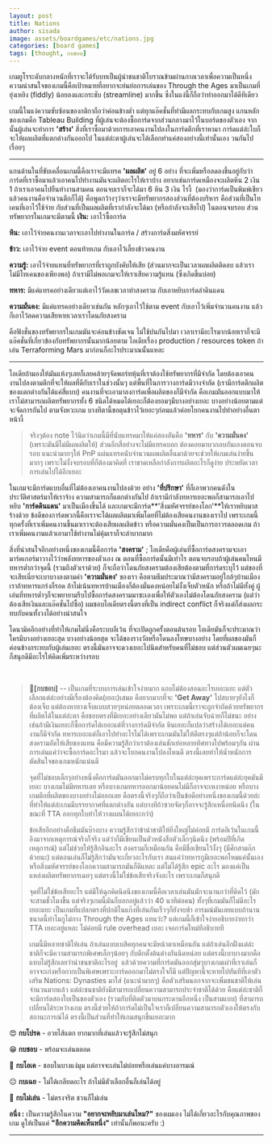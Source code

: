 ```yaml
---
layout: post
title: Nations
author: sisada
image: assets/boardgames/etc/nations.jpg
categories: [board games]
tags: [thought, กบชอบ]
---
```

เกมยูโรระดับกลางหนักที่เราจะได้รับบทเป็นผู้นำชนชาติโบราณข้ามผ่านกาลเวลาเพื่อความเป็นหนึ่ง ความน่าสนใจของเกมนี้คือเป้าหมายที่อยากจะย่นย่อการเล่นของ Through the Ages มาเป็นเกมที่ ยุ่งเหยิง (fiddly) น้อยลงและกระชับ (streamline) มากขึ้น ซึ่งในแง่นี้ก็ถือว่าทำออกมาได้ดีทีเดียว

เกมนี้ในแง่ความซับซ้อนของกติกาถือว่าค่อนข้างต่ำ แต่ทุกแอ๊คชั่นที่ทำมีผลกระทบกับเกมสูง แกนหลักของเกมคือ Tableau Building ที่ผู้เล่นจะต้องซื้อการ์ดจากส่วนกลางมาไว้ในบอร์ดของตัวเอง จากนั้นผู้เล่นจะทำการ **'สร้าง'** สิ่งที่เราซื้อมาด้วยการเอาคนงานไปลงในการ์ดตึกที่เราหามา การ์ดแต่ล่ะใบก็จะให้ผลผลิตที่แตกต่างกันออกไป ในแต่ล่ะตาผู้เล่นจะได้เลือกทำแค่สองอย่างนี้เท่านั้นเอง วนกันไปเรื่อยๆ



---



แกนด้านในที่ขับเคลื่อนเกมนี้คือเราจะมีแทรค **'ผลผลิต'** อยู่ 6 อย่าง ที่จะเพิ่มหรือลดลงขึ้นอยู่กับว่าการ์ดที่เราซื้อมาแล้วเอาคนไปทำงานมันจะผลิตอะไรให้เราบ้าง อยากเช่นการ์ดเหมืองจะผลิตหิน 2 เงิน 1 ถ้าเราเอาคนไปยืนทำงานสามคน ตอนจบเราก็จะได้มา 6 หิน 3 เงิน ไรงี้  (มองว่าการ์ดเป็นพิมพ์เขียวแล้วคนงานคือจำนวนตึกก็ได้) คือพูดกว้างๆว่าเราจะมีทรัพยากรสองส่วนที่ต้องบริหาร คือส่วนที่เป็นโทเคนที่เอาไว้ใช้จ่าย กับส่วนที่เป็นผลผลิตที่เรากำลังจะได้มา (หรือกำลังจะเสียไป) ในตอนจบรอบ ส่วนทรัพยากรในเกมจะมีตามนี้
**เงิน:** เอาไว้ซื้อการ์ด


**หิน:** เอาไว้จ่ายคนงานเวลาจะเอาไปทำงานในการ์ด / สร้างการ์ดสิ่งมหัศจรรย์


**ข้าว:** เอาไว้จ่าย event ตอนท้ายเกม กับเอาไว้เลี้ยงข้าวคนงาน


**ความรู้:** เอาไว้จ่ายแทนที่ทรัพยากรที่เราถูกบังคับให้เสีย (ส่วนมากจะเป็นเวลาผลผลิตติดลบ แล้วเราไม่มีโทเคนของเพียงพอ) ถ้าเรามีไม่พอเกมจะให้เราเสียความรู้แทน (ซึ่งเกิดขึ้นบ่อย)


**ทหาร:** มีแค่แทรคอย่างเดียวแต่เอาไว้วัดเลขเวลาทำสงคราม กับเอาหยิบการ์ดล่าดินแดน


**ความมั่นคง:** มีแค่แทรคอย่างเดียวเช่นกัน หลักๆเอาไว้ใช้ตาม event กับเอาไว้เพิ่มจำนวนคนงาน แล้วก็เอาไว้ลดความเสียหายเวลาเราโดนภัยสงคราม


คือฟังชั่นของทรัพยากรในเกมมันจะค่อนข้างชัดเจน ไม่ใช้ปนกันไปมา เวลาเรามีอะไรมากน้อยเราก็จะมีแอ๊คชั่นที่เกี่ยวข้องกับทรัพยากรนั้นมากน้อยตาม ไอเดียเรื่อง production / resources token ถ้าเล่น Terraforming Mars มาก่อนก็อะไรประมาณนั้นแหละ



---



ไอเดียถ้ามองให้มันแห้งๆเลยก็เลยคล้ายๆจัดพอร์ทหุ้นที่เราต้องใช้ทรัพยากรที่มีจำกัด โดยต้องเอาคนงานไปลงตามตึกที่จะให้ผลที่ดีกับเราในช่วงนั้นๆ แต่พื้นที่ในการวางการ์ดมีวางจำกัด (เรามีการ์ดตึกผลิตของแตกต่างกันได้แค่สี่แบบ) คนงานที่จะเอามาลงการ์ดเพื่อผลิตของก็มีจำกัด คือเกมมันออกแบบมาให้เราไม่สามารถผลิตทรัพยากรทั้ง 6 ชนิดได้หมดได้เยอะก็ต้องยอมๆมีบางอย่างเยอะ บางอย่างน้อยตามแต่จะจัดการกันไป ตามจังหวะเกม บางทีตานี้ขอตุนข้าวไว้เยอะๆก่อนแล้วค่อยโยกคนงานไปทำอย่างอื่นตาหน้างี้

> จริงๆต้อง note ไว้นิดว่าเกมนี้มีที่นับแทรคมาให้แค่สองอันคือ **'ทหาร'** กับ **'ความมั่นคง'** (เพราะมันมีไม่มีผลผลิตให้) ส่วนอีกสี่อย่างจะไม่มีแทรคบอก ต้องคอยมาบวกลบกันเองตอนจบรอบ แนะนำมากๆให้ PnP แผ่นแทรคนับจำนวนผลผลิตอื่นมาด้วยจะช่วยให้เกมเล่นง่ายขึ้นมากๆ เพราะไม่งั้งจบรอบที่ก็ต้องมาคิดที่ เราขาดเหลือกำลังการผลิตอะไรก็ดูง่าย ประหยัดเวลาการเล่นไปได้อีกเยอะ


ในเกมจะมีการ์ดแบบอื่นที่ไม่ต้องเอาคนงานไปลงด้วย อย่าง **'ที่ปรึกษา'** ที่ก็เอาพวกคนดังในประวัติศาสตร์มาให้เราจ้าง ความสามารถก็แตกต่างกันไป ถ้าเรามีกำลังทหารเยอะพอก็สามารถเอาไปหยิบ **'การ์ดดินแดน'** มาเป็นเมืองขึ้นได้ และเกมจะมีการ์ด**'สิ่งมหัศจรรย์ของโลก'**ให้เราหยิบมาสร้างด้วย ข้อดีของการ์ดพวกนี้คือเราจะได้ผลผลิตมาเพิ่มโดยที่ไม่ต้องเสียคนงานของเราไป เพราะเกมนี้ทุกครั้งที่เราเพิ่มคนงานขึ้นมาเราจะต้องเสียผลผลิตข้าว หรือความมั่นคงเป็นเป็นการถาวรตลอดเกม ถ้าเราเพิ่มคนงานแล้วเอามาใช้ทำงานไม่คุ้มเราก็จะลำบากมาก

สิ่งที่น่าสนใจอีกอย่างหนึ่งของเกมนี้คือการ์ด **'สงคราม'** ; ไอเดียคือผู้เล่นที่ซื้อการ์ดสงครามจะเอามาร์คเกอร์มาวางไว้ว่าพลังทหารของตัวเอง ณ ตอนที่ซื้อการ์ดนั้นมีเท่าไร ตอนจบรอบถ้าผู้เล่นคนไหนมีทหารต่ำกว่าจุดนี้ (รวมถึงตัวเราด้วย) ก็จะถือว่าโดนภัยสงครามต้องเสียต้องตามที่การ์ดระบุไว้ แต่ของที่จะเสียเนี่ยจะเบาบางลงตามค่า **'ความมั่นคง'** ของเรา คือตามธีมประมาณว่ามีสงครามอยู่ใกล้ๆบ้านเมืองเราถ้าทหารแกร่งก็รอด ถ้าไม่เน้นทหารบ้านเมืองก็ต้องมั่นคงหน่อยไม่งั้งเจ็บตัวหนัก หรือถ้าไม่มีทั้งคู่ ผู้เล่นที่ทหารต่ำๆก็จะพยายามรีบไปซื้อการ์ดสงครามมาซะเองเพื่อให้ตัวเองไม่ต้องโดนภัยสงคราม (แต่ว่าต้องเสียเงินและแอ๊คชั่นไปซื้อ) ผมชอบไอเดียตรงนี้ตรงที่เป็น indirect conflict ก็จริงแต่ก็ส่งผลกระทบกับคนทั้งวงได้อย่างน่าสนใจ

ไดนามิคอีกอย่างที่ทำให้เกมไม่นิ่งคือระบบอีเว้น ที่จะเปิดถูกครั้งตอนต้นรอบ ไอเดียมันก็จะประมาณว่าใครมีบางอย่างเยอะสุด บางอย่างน้อยสุด จะได้ของรางวัลหรือโดนลงโทษบางอย่าง โดยที่ผลของมันก็ค่อนข้างกระทบกับผู้เล่นเยอะ ตรงนี้มันอาจจะดวงเยอะไปนิดสำหรับคนที่ไม่ชอบ แต่ส่วนตัวผมเฉยๆนะ ก็สนุกดีมีอะไรให้คิดเพิ่มระหว่างรอบ

 

> 🐸**[กบชอบ]** -- เป็นเกมที่ระบบการเล่นเข้าใจง่ายมาก แถบไม่ต้องสอนอะไรเยอะแยะ แต่ตัวเลือกแต่ล่ะอย่างมีเรื่องต้องคิด(เยอะ)เสมอ คือยากมากที่จะ **'Get Away'** ไปสบายๆยังไงก็ต้องเจ็บ แต่ต้องหาทางเจ็บแบบสวยๆหน่อยตลอดเวลา เพราะเกมนี้เราจะถูกจำกัดด้วยทรัพยากรที่ผลิตได้ในแต่ล่ะตา คือชอบตรงที่มีเยอะอย่างเดียวมันไม่พอ แต่ถ้าเล่นจับฉ่ายก็ไม่ชนะ อย่างเช่นถ้ามีเงินเยอะก็ซื้อการ์ดได้เยอะแต่ที่วางการ์ดมีจำกัด หินเยอะก็แปลว่าสร้างได้เยอะแต่คนงานก็มีจำกัด ทหารเยอะแต่ก็เอาไปทำอะไรไม่ได้เพราะเกมมันไม่ให้ตีตรงๆแต่ถ้าน้อยก็จะโดนสงครามอัดให้เสียของแทน คือมีความรู้สึกว่าเราต้องเล่นชักเย่อหลายทิศทางไปพร้อมๆกัน ผ่านการเล่นแค่ว่าจะซื้อการ์ดอะไรมา แล้วจะโยกคนงานไปลงไหนดี ตรงนี้เลยทำให้น้ำหนักการตัดสินใจของเกมหนักแน่นดี
> 
> จุดที่ไม่ชอบเล็กๆอย่างหนึ่งคือการ์ดมันออกมาไม่ครบทุกใบในแต่ล่ะยุคเพราะการ์ดแต่ล่ะยุคมันมีเยอะ บางเกมไม่มีทหารเลย หรือบางเกมทหารออกมาน้อยคนไม่มีก็อาจจะเหงาหน่อย หรือบางเกมตึกที่ผลิตของบางอย่างไม่ออกเลย คือตรงนี้จริงๆก็ถือว่าเป็นข้อดีอย่างหนึ่งของเกมนี้ด้วยล่ะ ที่ทำให้แต่ล่ะเกมมีบรรยากาศที่แตกต่างกัน แต่บางทีถ้าซวยจัดๆก็อาจจะรู้สึกเหนื่อยนิดนึง (ในขณะที่ TTA ออกทุกใบทำให้วางแผนได้เยอะกว่า)
> 
> ข้อเสียอีกอย่างคือธีมมันบ๊างบาง ความรู้สึกว่าข้านำชาติให้ยิ่งใหญ่ไม่ค่อยมี การ์ดอีเว้นในเกมนี้อิงมาจากเหตุการณ์จริงก็จริง แต่ว่าก็มีเขียนเป็นตัวหนังสือตัวเล็กๆนิดนึง (พร้อมปีที่เกิดเหตุการณ์) แต่ไม่ช่วยให้รู้สึกอินอะไร สงครามก็เหมือนกัน คือมีชื่อเขียนไว้งั้งๆ (มีศึกสามก๊กด้วยนะ) แต่ตอนเล่นก็ไม่รู้สึกว่ามันจะเกี่ยวอะไรกับเรา สนแค่ว่าทหารกูมีเยอะพอไหมแค่นั้นเอง หรือสิ่งมหัศจรรย์ของโลกความสามารถมันก็ดีแหละ แต่ไม่ได้รู้สึก epic อะไร มองแค่เป็นแหล่งผลิตทรัพยากรเฉยๆ แต่ตรงนี้ไม่ใช่ข้อเสียจริงจังอะไร เพราะเกมก็สนุกดี
> 
> จุดที่ไม่ใช่ข้อเสียอะไร แต่มีให้ฉุกคิดนิดนึงของเกมนี้คือเวลาเล่นมันมักจะนานกว่าที่คิดไว้ (มักจะสามชั่วโมงขึ้น แต่จริงๆเกมนี้มันก็บอกอยู่แล้วว่า 40 นาทีต่อคน) ทั้งๆที่เกมมันก็ไม่มีอะไรเยอะแยะ เป็นเกมที่แปลกตรงที่ปกติในแก๊งที่เล่นกันเร็วๆก็ยังจบช้า อารมณ์มันเลยแบบถ้านานขนาดนี้ทำไมกูไม่กาง Through the Ages แทนว่ะ? แต่เกมนี้ก็เข้าใจง่ายอธิบายง่ายกว่า TTA เยอะอยู่แหละ ไม่ค่อยมี rule overhead เยอะ เจอการ์ดใหม่ทีอธิบายที
> 
> เกมนี้มีหลายชาติให้เล่น ถ้าเล่นแบบเบสิคทุกคนจะมีหน้าตาเหมือนกัน แต่ถ้าเล่นอีกฝั่งแต่ล่ะชาติก็จะมีความสามารถพิเศษเล็กๆน้อยๆ กับตึกตั้งต้นต่างกันนิดหน่อย แต่ตรงนี้เบาบางมากคือแทบไม่รู้สึกเลยว่านำชนชาติอะไรอยู่  แล้วด้วยความที่การ์ดมันออกสุ่มๆบางเกมเผ่าที่เราเล่นก็อาจจะเก่งหรือกากเป็นพิเศษเพราะการ์ดออกมาไม่ตรงใจก็มี แต่ปัญหานี้จะหายไปทันทีที่เอาตัวเสริม Nations: Dynasties มาใส่ (แนะนำมากๆ) คือตัวเสริมนอกจากจะเพิ่มชนชาติให้เล่นจำนวนมากแล้ว แต่ล่ะชนชาติยังมีสามารถเปลี่ยนความสามารถประจำชาติได้ด้วย คือแต่ล่ะชาติก็จะมีการ์ดสองใบเป็นของตัวเอง (รวมกับที่ติดตัวมาบนกระดานอีกหนึ่ง เป็นสามแบบ) ที่สามารถเปลี่ยนได้ระหว่างเกม ตรงนี้ช่วยให้ถ้าการ์ดไม่เป็นใจเราก็เปลี่ยนความสามารถตัวเองให้ตรงกับสถานะการณ์ได้ ตรงนี้เป็นส่วนที่ทำให้เกมสนุกขึ้นเยอะมาก


😍 **กบโปรด** - อวยไส้แตก ยากมากที่เล่นแล้วจะรู้สึกไม่สนุก

😁 **กบชอบ** - พร้อมจะเล่นตลอด

🙂 **กบโอเค** - ชอบในบางแง่มุม แต่อาจจะเล่นไม่บ่อยหรือเล่นแค่บางอารมณ์

😐 **กบเฉย** - ไม่ได้เกลียดอะไร ถ้าไม่มีตัวเลือกอื่นก็เล่นได้อยู่

🖕 **กบไม่เล่น** - ไม่ตรงจริต ชวนก็ไม่เล่น

**อนึ่ง :** เป็นความรู้สึกในความ **"อยากจะหยิบมาเล่นไหม?"** ของผมเอง ไม่ได้เกี่ยวอะไรกับคุณภาพของเกม ดูให้เป็นแค่ **"อีกความคิดเห็นหนึ่ง"** เท่านั้นก็พอนะครับ :)



---
